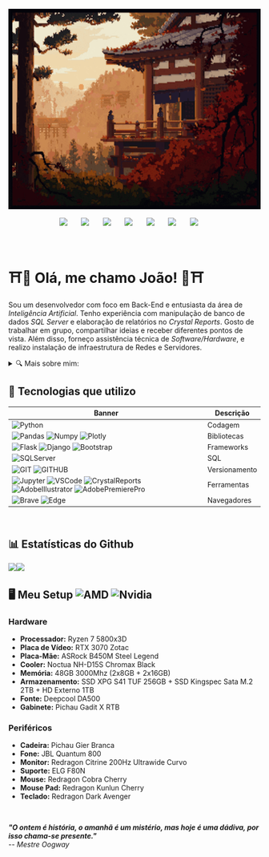 <img width="100%" height="400" src='https://github.com/JoaoSouzaXMP/JoaoSouzaXMP/blob/main/Imagens/banner.gif'><r>
<p align="center">
<a href='https://wa.me/5514998241199'><img width="40px" src="https://cdn.simpleicons.org/whatsapp/d49f5d"/></a>
&#8287;&#8287;&#8287;&#8287;&#8287;
<a href='https://www.instagram.com/joao.souzaxmp/'><img width="40px" src="https://cdn.simpleicons.org/instagram/d49f5d"/></a>
&#8287;&#8287;&#8287;&#8287;&#8287;
<a href='https://www.linkedin.com/in/joaosouzaxmp/'><img width="40px" src="https://cdn.simpleicons.org/linkedin/d49f5d"/></a>
&#8287;&#8287;&#8287;&#8287;&#8287;
<a href='mailto:jv10-souza@hotmail.com'><img width="40px" src="https://cdn.simpleicons.org/microsoftoutlook/d49f5d"/></a>
&#8287;&#8287;&#8287;&#8287;&#8287;
<a href='https://www.youtube.com/channel/UCSY8OEWEYwBG_XLRwxLmO7g'><img width="40px" src="https://cdn.simpleicons.org/youtube/d49f5d"/></a>
&#8287;&#8287;&#8287;&#8287;&#8287;
<a href='https://discord.com/users/240928803969433601'><img width="40px" src="https://cdn.simpleicons.org/discord/d49f5d"/></a>
&#8287;&#8287;&#8287;&#8287;&#8287;
<a href='https://www.youtube.com/channel/UCSY8OEWEYwBG_XLRwxLmO7g'><img width="40px" src="https://cdn.simpleicons.org/steam/d49f5d"/></a>
&#8287;&#8287;&#8287;&#8287;&#8287;
</p>
<br>

# ⛩️🏮 Olá, me chamo João! 🏮⛩️
Sou um desenvolvedor com foco em Back-End e entusiasta da área de *Inteligência Artificial*. Tenho experiência com manipulação de banco de dados *SQL Server* e elaboração de relatórios no *Crystal Reports*. Gosto de trabalhar em grupo, compartilhar ideias e receber diferentes pontos de vista. Além disso, forneço assistência técnica de *Software/Hardware*, e realizo instalação de infraestrutura de Redes e Servidores.

<details>
<summary>🔍 Mais sobre mim:</summary>


- 🔭 Atualmente, estou em jornada para criar minha própria empresa.
- 🌱 Pretendo contribuir com o avanço da humanidade em relação às IAs 🧠🤖.
- 🎮 Hobbies: Joguei por muito tempo jogos competitivos no começo, mas hoje prefiro jogos de campanha e RPG.
- 🌍 Viagens: Sonho em visitar o Japão e morar por lá, admiro muito o estilo arquitetônico japonês. 
- 🎵 Música: Gosto muito diversificado.
- 🐾 Animais de estimação: Amo gatos! 🐈‍⬛✨
- 📫 Como entrar em contato comigo:

    [![whatsapp](https://img.shields.io/badge/WhatsApp-25D366?style=for-the-badge&logo=whatsapp&logoColor=ffffff)](https://wa.me/5514998241199)
    [![instagram](https://img.shields.io/badge/instagram-E4405F?style=for-the-badge&logo=instagram&logoColor=ffffff)](https://www.instagram.com/joao.souzaxmp/)
    [![linkedin](https://img.shields.io/badge/linkedin-0A66C2?style=for-the-badge&logo=linkedin&logoColor=ffffff)](https://www.linkedin.com/in/joaosouzaxmp/)
    [![outlook](https://img.shields.io/badge/Outlook-0078D4?style=for-the-badge&logo=microsoftoutlook&logoColor=ffffff)](mailto:jv10-souza@hotmail.com)
    [![discord](https://img.shields.io/badge/Discord-5865F2?style=for-the-badge&logo=discord&logoColor=ffffff)](https://discord.com/users/240928803969433601)

</details>

## 🎯 Tecnologias que utilizo 
| Banner | Descrição |
| --- | --- | 
| ![Python](https://img.shields.io/badge/Python-3776AB?style=for-the-badge&logo=python&logoColor=ffffff) | Codagem |
| ![Pandas](https://img.shields.io/badge/Pandas-150458?style=for-the-badge&logo=pandas&logoColor=ffffff) ![Numpy](https://img.shields.io/badge/Numpy-013243?style=for-the-badge&logo=numpy&logoColor=ffffff) ![Plotly](https://img.shields.io/badge/Plotly-3F4F75?style=for-the-badge&logo=plotly&logoColor=ffffff) | Bibliotecas | 
| ![Flask](https://img.shields.io/badge/Flask-000000?style=for-the-badge&logo=flask&logoColor=ffffff) ![Django](https://img.shields.io/badge/Django-092E20?style=for-the-badge&logo=django&logoColor=ffffff) ![Bootstrap](https://img.shields.io/badge/bootstrap-7952B3?style=for-the-badge&logo=bootstrap&logoColor=ffffff) | Frameworks |
| ![SQLServer](https://img.shields.io/badge/SQL_Server-CC2927?style=for-the-badge&logo=microsoftsqlserver&logoColor=ffffff) | SQL |
| ![GIT](https://img.shields.io/badge/GIT-F05032?style=for-the-badge&logo=git&logoColor=ffffff) ![GITHUB](https://img.shields.io/badge/GITHUB-181717?style=for-the-badge&logo=github&logoColor=ffffff)| Versionamento |
| ![Jupyter](https://img.shields.io/badge/Jupyter-F37626?style=for-the-badge&logo=jupyter&logoColor=ffffff) ![VSCode](https://img.shields.io/badge/VS_Code-007ACC?style=for-the-badge&logo=visualstudiocode&logoColor=ffffff) ![CrystalReports](https://img.shields.io/badge/Crystal_Reports-0FAAFF?style=for-the-badge&logo=sap&logoColor=ffffff) ![AdobeIllustrator](https://img.shields.io/badge/Illustrator-FF9A00?style=for-the-badge&logo=adobeillustrator&logoColor=ffffff) ![AdobePremierePro](https://img.shields.io/badge/Premiere_Pro-9999FF?style=for-the-badge&logo=adobepremierepro&logoColor=ffffff) | Ferramentas |
| ![Brave](https://img.shields.io/badge/Brave-FB542B?style=for-the-badge&logo=brave&logoColor=ffffff) ![Edge](https://img.shields.io/badge/Edge-0078D7?style=for-the-badge&logo=microsoftedge&logoColor=ffffff) | Navegadores |
<br>

## 📊 Estatísticas do Github 
<img height='180' src='https://github-readme-stats.vercel.app/api?username=JoaoSouzaXMP&theme=radical&show_icons=true&hide_border=true&count_private=true'><img height='180' src='https://github-readme-stats.vercel.app/api/top-langs/?username=JoaoSouzaXMP&theme=radical&show_icons=true&hide_border=true&layout=compact'>

## 🖥️ Meu Setup ![AMD](https://img.shields.io/badge/AMD-ED1C24?style=&logo=amd&logoColor=ffffff) ![Nvidia](https://img.shields.io/badge/NVIDIA-76B900?style=&logo=nvidia&logoColor=ffffff)
### Hardware
- **Processador:** Ryzen 7 5800x3D   
- **Placa de Vídeo:** RTX 3070 Zotac   
- **Placa-Mãe:** ASRock B450M Steel Legend  
- **Cooler:** Noctua NH-D15S Chromax Black  
- **Memória:** 48GB 3000Mhz (2x8GB + 2x16GB)  
- **Armazenamento:** SSD XPG S41 TUF 256GB + SSD Kingspec Sata M.2 2TB + HD Externo 1TB
- **Fonte:** Deepcool DA500    
- **Gabinete:** Pichau Gadit X RTB   

### Periféricos
- **Cadeira:** Pichau Gier Branca   
- **Fone:** JBL Quantum 800   
- **Monitor:** Redragon Citrine 200Hz Ultrawide Curvo
- **Suporte:** ELG F80N
- **Mouse:** Redragon Cobra Cherry   
- **Mouse Pad:** Redragon Kunlun Cherry   
- **Teclado:** Redragon Dark Avenger

<br>

__*"O ontem é história, o amanhã é um mistério, mas hoje é uma dádiva, por isso chama-se presente."*__     
-- *Mestre Oogway*
